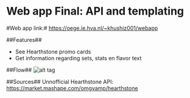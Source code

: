 # Web app Final: API and templating #
#Web app link:#
https://oege.ie.hva.nl/~khushiz001/webapp

##Features##
* See Hearthstone promo cards
* Get information regarding sets, stats en flavor text

##Flow##
![alt tag](https://scontent.xx.fbcdn.net/v/t35.0-12/17093050_593353147524598_980627492_o.jpg?oh=7725108dafd802c8483eee8c4fe113e0&oe=58BB8D6B)

##Sources##
Unnofficial Hearthstone API: https://market.mashape.com/omgvamp/hearthstone
